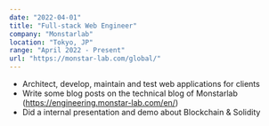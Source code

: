 ```yaml
---
date: "2022-04-01"
title: "Full-stack Web Engineer"
company: "Monstarlab"
location: "Tokyo, JP"
range: "April 2022 - Present"
url: "https://monstar-lab.com/global/"
---
```


- Architect, develop, maintain and test web applications for clients
- Write some blog posts on the technical blog of Monstarlab (https://engineering.monstar-lab.com/en/)
- Did a internal presentation and demo about Blockchain & Solidity
